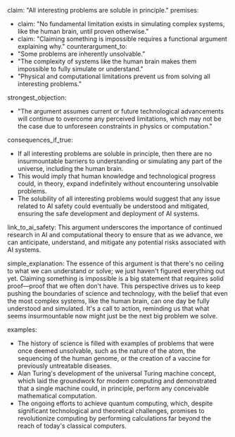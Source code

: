 claim: "All interesting problems are soluble in principle."
premises:
  - claim: "No fundamental limitation exists in simulating complex systems, like the human brain, until proven otherwise."
  - claim: "Claiming something is impossible requires a functional argument explaining why."
counterargument_to:
  - "Some problems are inherently unsolvable."
  - "The complexity of systems like the human brain makes them impossible to fully simulate or understand."
  - "Physical and computational limitations prevent us from solving all interesting problems."

strongest_objection:
  - "The argument assumes current or future technological advancements will continue to overcome any perceived limitations, which may not be the case due to unforeseen constraints in physics or computation."

consequences_if_true:
  - If all interesting problems are soluble in principle, then there are no insurmountable barriers to understanding or simulating any part of the universe, including the human brain.
  - This would imply that human knowledge and technological progress could, in theory, expand indefinitely without encountering unsolvable problems.
  - The solubility of all interesting problems would suggest that any issue related to AI safety could eventually be understood and mitigated, ensuring the safe development and deployment of AI systems.

link_to_ai_safety: This argument underscores the importance of continued research in AI and computational theory to ensure that as we advance, we can anticipate, understand, and mitigate any potential risks associated with AI systems.

simple_explanation: The essence of this argument is that there's no ceiling to what we can understand or solve; we just haven't figured everything out yet. Claiming something is impossible is a big statement that requires solid proof—proof that we often don't have. This perspective drives us to keep pushing the boundaries of science and technology, with the belief that even the most complex systems, like the human brain, can one day be fully understood and simulated. It's a call to action, reminding us that what seems insurmountable now might just be the next big problem we solve.

examples:
  - The history of science is filled with examples of problems that were once deemed unsolvable, such as the nature of the atom, the sequencing of the human genome, or the creation of a vaccine for previously untreatable diseases.
  - Alan Turing's development of the universal Turing machine concept, which laid the groundwork for modern computing and demonstrated that a single machine could, in principle, perform any conceivable mathematical computation.
  - The ongoing efforts to achieve quantum computing, which, despite significant technological and theoretical challenges, promises to revolutionize computing by performing calculations far beyond the reach of today's classical computers.